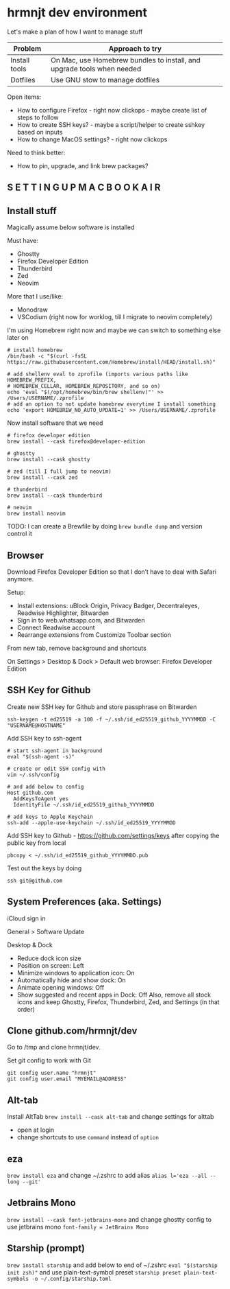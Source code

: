 hrmnjt dev environment
======================

Let's make a plan of how I want to manage stuff

| Problem       | Approach to try                                                        |
| ------------- | ---------------------------------------------------------------------- |
| Install tools | On Mac, use Homebrew bundles to install, and upgrade tools when needed |
| Dotfiles      | Use GNU stow to manage dotfiles                                        |

Open items:
- How to configure Firefox - right now clickops - maybe create list of steps to follow
- How to create SSH keys? - maybe a script/helper to create sshkey based on inputs
- How to change MacOS settings? - right now clickops

Need to think better:
- How to pin, upgrade, and link brew packages?

S E T T I N G   U P   M A C B O O K   A I R
----------------------------------------------------------------------------------------

Install stuff
-------------
Magically assume below software is installed

Must have:
- Ghostty
- Firefox Developer Edition
- Thunderbird
- Zed
- Neovim

More that I use/like:
- Monodraw
- VSCodium (right now for worklog, till I migrate to neovim completely)

I'm using Homebrew right now and maybe we can switch to something else later on
```
# install homebrew
/bin/bash -c "$(curl -fsSL https://raw.githubusercontent.com/Homebrew/install/HEAD/install.sh)"

# add shellenv eval to zprofile (imports various paths like HOMEBREW_PREFIX,
# HOMEBREW_CELLAR, HOMEBREW_REPOSITORY, and so on)
echo 'eval "$(/opt/homebrew/bin/brew shellenv)"' >> /Users/USERNAME/.zprofile
# add an option to not update homebrew everytime I install something
echo 'export HOMEBREW_NO_AUTO_UPDATE=1' >> /Users/USERNAME/.zprofile
```

Now install software that we need
```
# firefox developer edition
brew install --cask firefox@developer-edition

# ghostty
brew install --cask ghostty

# zed (till I full jump to neovim)
brew install --cask zed

# thunderbird
brew install --cask thunderbird

# neovim
brew install neovim
```
TODO: I can create a Brewfile by doing `brew bundle dump` and version
control it

Browser
-------

Download Firefox Developer Edition so that I don’t have to deal with Safari
anymore.

Setup:
- Install extensions: uBlock Origin, Privacy Badger, Decentraleyes, Readwise
Highlighter, Bitwarden
- Sign in to web.whatsapp.com, and Bitwarden
- Connect Readwise account
- Rearrange extensions from Customize Toolbar section

From new tab, remove background and shortcuts

On Settings > Desktop & Dock > Default web browser: Firefox Developer Edition


SSH Key for Github
------------------

Create new SSH key for Github and store passphrase on Bitwarden
```
ssh-keygen -t ed25519 -a 100 -f ~/.ssh/id_ed25519_github_YYYYMMDD -C "USERNAME@HOSTNAME"
```

Add SSH key to ssh-agent
```
# start ssh-agent in background
eval "$(ssh-agent -s)"

# create or edit SSH config with
vim ~/.ssh/config

# and add below to config
Host github.com
  AddKeysToAgent yes
  IdentityFile ~/.ssh/id_ed25519_github_YYYYMMDD

# add keys to Apple Keychain
ssh-add --apple-use-keychain ~/.ssh/id_ed25519_YYYYMMDD
```

Add SSH key to Github - https://github.com/settings/keys after copying the
public key from local
```
pbcopy < ~/.ssh/id_ed25519_github_YYYYMMDD.pub
```

Test out the keys by doing
```
ssh git@github.com
```


System Preferences (aka. Settings)
----------------------------------

iCloud sign in

General > Software Update

Desktop & Dock
- Reduce dock icon size
- Position on screen: Left
- Minimize windows to application icon: On
- Automatically hide and show dock: On
- Animate opening windows: Off
- Show suggested and recent apps in Dock: Off
Also, remove all stock icons and keep Ghostty, Firefox, Thunderbird, Zed, and
Settings (in that order)


Clone github.com/hrmnjt/dev
---------------------------

Go to /tmp and clone hrmnjt/dev.

Set git config to work with Git
```
git config user.name "hrmnjt"
git config user.email "MYEMAIL@ADDRESS"
```

Alt-tab
-------
Install AltTab `brew install --cask alt-tab`
and change settings for alttab
- open at login
- change shortcuts to use `command` instead of `option`

eza
---
`brew install eza`
and change ~/.zshrc to add alias `alias l='eza --all --long --git'`

Jetbrains Mono
--------------
`brew install --cask font-jetbrains-mono`
and change ghostty config to use jetbrains mono
`font-family = JetBrains Mono`


Starship (prompt)
-----------------
`brew install starship`
and add below to end of ~/.zshrc
`eval "$(starship init zsh)"`
and use plain-text-symbol preset
`starship preset plain-text-symbols -o ~/.config/starship.toml`
